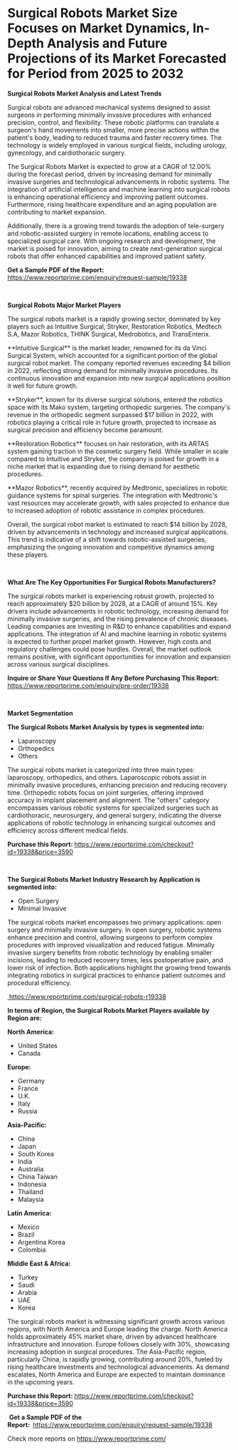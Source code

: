 <p><h1>Surgical Robots Market Size Focuses on Market Dynamics, In-Depth Analysis and Future Projections of its Market Forecasted for Period from 2025 to 2032</h1></p><p><strong>Surgical Robots Market Analysis and Latest Trends</strong></p>
<p><p>Surgical robots are advanced mechanical systems designed to assist surgeons in performing minimally invasive procedures with enhanced precision, control, and flexibility. These robotic platforms can translate a surgeon's hand movements into smaller, more precise actions within the patient's body, leading to reduced trauma and faster recovery times. The technology is widely employed in various surgical fields, including urology, gynecology, and cardiothoracic surgery.</p><p>The Surgical Robots Market is expected to grow at a CAGR of 12.00% during the forecast period, driven by increasing demand for minimally invasive surgeries and technological advancements in robotic systems. The integration of artificial intelligence and machine learning into surgical robots is enhancing operational efficiency and improving patient outcomes. Furthermore, rising healthcare expenditure and an aging population are contributing to market expansion. </p><p>Additionally, there is a growing trend towards the adoption of tele-surgery and robotic-assisted surgery in remote locations, enabling access to specialized surgical care. With ongoing research and development, the market is poised for innovation, aiming to create next-generation surgical robots that offer enhanced capabilities and improved patient safety.</p></p>
<p><strong>Get a Sample PDF of the Report:&nbsp;</strong> <a href="https://www.reportprime.com/enquiry/request-sample/19338?utm_campaign=3194&utm_medium=2&utm_source=Github&utm_content=ia&utm_term=19032025&utm_id=surgical-robots">https://www.reportprime.com/enquiry/request-sample/19338</a></p>
<p>&nbsp;</p>
<p><strong>Surgical Robots Major Market Players</strong></p>
<p><p>The surgical robots market is a rapidly growing sector, dominated by key players such as Intuitive Surgical, Stryker, Restoration Robotics, Medtech S.A, Mazor Robotics, THINK Surgical, Medrobotics, and TransEnterix. </p><p>**Intuitive Surgical** is the market leader, renowned for its da Vinci Surgical System, which accounted for a significant portion of the global surgical robot market. The company reported revenues exceeding $4 billion in 2022, reflecting strong demand for minimally invasive procedures. Its continuous innovation and expansion into new surgical applications position it well for future growth.</p><p>**Stryker**, known for its diverse surgical solutions, entered the robotics space with its Mako system, targeting orthopedic surgeries. The company's revenue in the orthopedic segment surpassed $17 billion in 2022, with robotics playing a critical role in future growth, projected to increase as surgical precision and efficiency become paramount.</p><p>**Restoration Robotics** focuses on hair restoration, with its ARTAS system gaining traction in the cosmetic surgery field. While smaller in scale compared to Intuitive and Stryker, the company is poised for growth in a niche market that is expanding due to rising demand for aesthetic procedures.</p><p>**Mazor Robotics**, recently acquired by Medtronic, specializes in robotic guidance systems for spinal surgeries. The integration with Medtronic's vast resources may accelerate growth, with sales projected to enhance due to increased adoption of robotic assistance in complex procedures.</p><p>Overall, the surgical robot market is estimated to reach $14 billion by 2028, driven by advancements in technology and increased surgical applications. This trend is indicative of a shift towards robotic-assisted surgeries, emphasizing the ongoing innovation and competitive dynamics among these players.</p></p>
<p>&nbsp;</p>
<p><strong>What Are The Key Opportunities For Surgical Robots Manufacturers?</strong></p>
<p><p>The surgical robots market is experiencing robust growth, projected to reach approximately $20 billion by 2028, at a CAGR of around 15%. Key drivers include advancements in robotic technology, increasing demand for minimally invasive surgeries, and the rising prevalence of chronic diseases. Leading companies are investing in R&D to enhance capabilities and expand applications. The integration of AI and machine learning in robotic systems is expected to further propel market growth. However, high costs and regulatory challenges could pose hurdles. Overall, the market outlook remains positive, with significant opportunities for innovation and expansion across various surgical disciplines.</p></p>
<p><strong>Inquire or Share Your Questions If Any Before Purchasing This Report:</strong> <a href="https://www.reportprime.com/enquiry/pre-order/19338?utm_campaign=3194&utm_medium=2&utm_source=Github&utm_content=ia&utm_term=19032025&utm_id=surgical-robots">https://www.reportprime.com/enquiry/pre-order/19338</a></p>
<p>&nbsp;</p>
<p><strong>Market Segmentation</strong></p>
<p><strong>The Surgical Robots Market Analysis by types is segmented into:</strong></p>
<p><ul><li>Laparoscopy</li><li>Orthopedics</li><li>Others</li></ul></p>
<p><p>The surgical robots market is categorized into three main types: laparoscopy, orthopedics, and others. Laparoscopic robots assist in minimally invasive procedures, enhancing precision and reducing recovery time. Orthopedic robots focus on joint surgeries, offering improved accuracy in implant placement and alignment. The "others" category encompasses various robotic systems for specialized surgeries such as cardiothoracic, neurosurgery, and general surgery, indicating the diverse applications of robotic technology in enhancing surgical outcomes and efficiency across different medical fields.</p></p>
<p><strong>Purchase this Report:&nbsp;</strong><a href="https://www.reportprime.com/checkout?id=19338&price=3590&utm_campaign=3194&utm_medium=2&utm_source=Github&utm_content=ia&utm_term=19032025&utm_id=surgical-robots">https://www.reportprime.com/checkout?id=19338&price=3590</a></p>
<p>&nbsp;</p>
<p><strong>The Surgical Robots Market Industry Research by Application is segmented into:</strong></p>
<p><ul><li>Open Surgery</li><li>Minimal Invasive</li></ul></p>
<p><p>The surgical robots market encompasses two primary applications: open surgery and minimally invasive surgery. In open surgery, robotic systems enhance precision and control, allowing surgeons to perform complex procedures with improved visualization and reduced fatigue. Minimally invasive surgery benefits from robotic technology by enabling smaller incisions, leading to reduced recovery times, less postoperative pain, and lower risk of infection. Both applications highlight the growing trend towards integrating robotics in surgical practices to enhance patient outcomes and procedural efficiency.</p></p>
<p><a href="https://www.reportprime.com/surgical-robots-r19338?utm_campaign=3194&utm_medium=2&utm_source=Github&utm_content=ia&utm_term=19032025&utm_id=surgical-robots">&nbsp;https://www.reportprime.com/surgical-robots-r19338</a></p>
<p><strong>In terms of Region, the Surgical Robots Market Players available by Region are:</strong></p>
<p>
    <p> <strong> North America: </strong>
        <ul>
            <li>United States</li>
            <li>Canada</li>
        </ul>
        </p> 
    <p> <strong> Europe: </strong>
        <ul>
            <li>Germany</li>
            <li>France</li>
            <li>U.K.</li>
            <li>Italy</li>
            <li>Russia</li>
        </ul>
        </p> 
    <p> <strong> Asia-Pacific: </strong>
        <ul>
            <li>China</li>
            <li>Japan</li>
            <li>South Korea</li>
            <li>India</li>
            <li>Australia</li>
            <li>China Taiwan</li>
            <li>Indonesia</li>
            <li>Thailand</li>
            <li>Malaysia</li>
        </ul>
        </p> 
    <p> <strong> Latin America: </strong>
        <ul>
            <li>Mexico</li>
            <li>Brazil</li>
            <li>Argentina Korea</li>
            <li>Colombia</li>
        </ul>
        </p> 
    <p> <strong> Middle East & Africa: </strong>
        <ul>
            <li>Turkey</li>
            <li>Saudi</li>
            <li>Arabia</li>
            <li>UAE</li>
            <li>Korea</li>
        </ul>
    </p>
    </p>
<p><p>The surgical robots market is witnessing significant growth across various regions, with North America and Europe leading the charge. North America holds approximately 45% market share, driven by advanced healthcare infrastructure and innovation. Europe follows closely with 30%, showcasing increasing adoption in surgical procedures. The Asia-Pacific region, particularly China, is rapidly growing, contributing around 20%, fueled by rising healthcare investments and technological advancements. As demand escalates, North America and Europe are expected to maintain dominance in the upcoming years.</p></p>
<p><strong>Purchase this Report: </strong><a href="https://www.reportprime.com/checkout?id=19338&price=3590&utm_campaign=3194&utm_medium=2&utm_source=Github&utm_content=ia&utm_term=19032025&utm_id=surgical-robots">https://www.reportprime.com/checkout?id=19338&price=3590</a></p>
<p>&nbsp;<strong>Get a Sample PDF of the Report:&nbsp;&nbsp;</strong><a href="https://www.reportprime.com/enquiry/request-sample/19338?utm_campaign=3194&utm_medium=2&utm_source=Github&utm_content=ia&utm_term=19032025&utm_id=surgical-robots">https://www.reportprime.com/enquiry/request-sample/19338</a></p>
<p><strong></strong></p>
<p>Check more reports on <a href="https://www.reportprime.com/?utm_campaign=3194&utm_medium=2&utm_source=Github&utm_content=ia&utm_term=19032025&utm_id=surgical-robots">https://www.reportprime.com/</a></p>